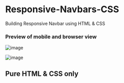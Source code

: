 # Responsive-Navbars-CSS
Building Responsive Navbar using HTML &amp; CSS

### Preview of mobile and browser view
![image](https://user-images.githubusercontent.com/32808287/138954670-a25096de-f5a6-4c0d-8d6f-69049b9d6007.png)

![image](https://user-images.githubusercontent.com/32808287/138954791-c644c1d7-1e0a-4813-9ce7-5a68c2caf85b.png)

## Pure HTML & CSS only

